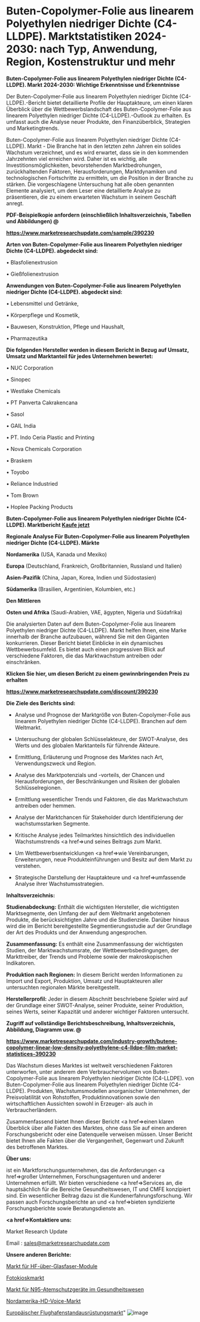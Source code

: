 # Buten-Copolymer-Folie aus linearem Polyethylen niedriger Dichte (C4-LLDPE). Marktstatistiken 2024-2030: nach Typ, Anwendung, Region, Kostenstruktur und mehr

<strong>Buten-Copolymer-Folie aus linearem Polyethylen niedriger Dichte (C4-LLDPE). Markt 2024-2030: Wichtige Erkenntnisse und Erkenntnisse</strong>

Der Buten-Copolymer-Folie aus linearem Polyethylen niedriger Dichte (C4-LLDPE).-Bericht bietet detaillierte Profile der Hauptakteure, um einen klaren Überblick über die Wettbewerbslandschaft des Buten-Copolymer-Folie aus linearem Polyethylen niedriger Dichte (C4-LLDPE).-Outlook zu erhalten. Es umfasst auch die Analyse neuer Produkte, den Finanzüberblick, Strategien und Marketingtrends.

Buten-Copolymer-Folie aus linearem Polyethylen niedriger Dichte (C4-LLDPE). Markt - Die Branche hat in den letzten zehn Jahren ein solides Wachstum verzeichnet, und es wird erwartet, dass sie in den kommenden Jahrzehnten viel erreichen wird. Daher ist es wichtig, alle Investitionsmöglichkeiten, bevorstehenden Marktbedrohungen, zurückhaltenden Faktoren, Herausforderungen, Marktdynamiken und technologischen Fortschritte zu ermitteln, um die Position in der Branche zu stärken. Die vorgeschlagene Untersuchung hat alle oben genannten Elemente analysiert, um dem Leser eine detaillierte Analyse zu präsentieren, die zu einem erwarteten Wachstum in seinem Geschäft anregt.



<strong><b>PDF-Beispielkopie anfordern (einschließlich Inhaltsverzeichnis, Tabellen und Abbildungen) @ </b></strong>

<strong><a href=https://www.marketresearchupdate.com/sample/390230>

<strong>https://www.marketresearchupdate.com/sample/390230</u></a></strong></strong>



<strong>Arten von Buten-Copolymer-Folie aus linearem Polyethylen niedriger Dichte (C4-LLDPE). abgedeckt sind:</strong>

• Blasfolienextrusion

• Gießfolienextrusion



<strong>Anwendungen von Buten-Copolymer-Folie aus linearem Polyethylen niedriger Dichte (C4-LLDPE). abgedeckt sind:</strong>

• Lebensmittel und Getränke,

• Körperpflege und Kosmetik,

• Bauwesen, Konstruktion, Pflege und Haushalt,

• Pharmazeutika



<strong>Die folgenden Hersteller werden in diesem Bericht in Bezug auf Umsatz, Umsatz und Marktanteil für jedes Unternehmen bewertet:</strong>

• NUC Corporation

• Sinopec

• Westlake Chemicals

• PT Panverta Cakrakencana

• Sasol

• GAIL India

• PT. Indo Ceria Plastic and Printing

• Nova Chemicals Corporation

• Braskem

• Toyobo

• Reliance Industried

• Tom Brown

• Hoplee Packing Products



<strong>Buten-Copolymer-Folie aus linearem Polyethylen niedriger Dichte (C4-LLDPE). Marktbericht <a href=https://www.marketresearchupdate.com/buynow/390230>Kaufe jetzt</a></strong>



<strong>Regionale Analyse Für Buten-Copolymer-Folie aus linearem Polyethylen niedriger Dichte (C4-LLDPE). Märkte</strong>



<strong>Nordamerika</strong> (USA, Kanada und Mexiko)



<strong>Europa</strong> (Deutschland, Frankreich, Großbritannien, Russland und Italien)



<strong>Asien-Pazifik</strong> (China, Japan, Korea, Indien und Südostasien)



<strong>Südamerika</strong> (Brasilien, Argentinien, Kolumbien, etc.)



<strong>Den Mittleren</strong> 

<strong>Osten und Afrika</strong> (Saudi-Arabien, VAE, ägypten, Nigeria und Südafrika)

Die analysierten Daten auf dem Buten-Copolymer-Folie aus linearem Polyethylen niedriger Dichte (C4-LLDPE). Markt helfen Ihnen, eine Marke innerhalb der Branche aufzubauen, während Sie mit den Giganten konkurrieren. Dieser Bericht bietet Einblicke in ein dynamisches Wettbewerbsumfeld. Es bietet auch einen progressiven Blick auf verschiedene Faktoren, die das Marktwachstum antreiben oder einschränken.



<strong>Klicken Sie hier, um diesen Bericht zu einem gewinnbringenden Preis zu erhalten
</strong>

<strong><a href=https://www.marketresearchupdate.com/discount/390230>https://www.marketresearchupdate.com/discount/390230</b></u></strong></a>



<strong>Die Ziele des Berichts sind:</strong>

- Analyse und Prognose der Marktgröße von Buten-Copolymer-Folie aus linearem Polyethylen niedriger Dichte (C4-LLDPE). Branchen auf dem Weltmarkt.

- Untersuchung der globalen Schlüsselakteure, der SWOT-Analyse, des Werts und des globalen Marktanteils für führende Akteure.

- Ermittlung, Erläuterung und Prognose des Marktes nach Art, Verwendungszweck und Region.

- Analyse des Marktpotenzials und -vorteils, der Chancen und Herausforderungen, der Beschränkungen und Risiken der globalen Schlüsselregionen.

- Ermittlung wesentlicher Trends und Faktoren, die das Marktwachstum antreiben oder hemmen.

- Analyse der Marktchancen für Stakeholder durch Identifizierung der wachstumsstarken Segmente.

- Kritische Analyse jedes Teilmarktes hinsichtlich des individuellen Wachstumstrends <a href=>und</a> seines Beitrags zum Markt.

- Um Wettbewerbsentwicklungen <a href=>wie</a> Vereinbarungen, Erweiterungen, neue Produkteinführungen und Besitz auf dem Markt zu verstehen.

- Strategische Darstellung der Hauptakteure und <a href=>umfas</a>sende Analyse ihrer Wachstumsstrategien.



<strong>Inhaltsverzeichnis:</strong>



<strong>Studienabdeckung:</strong> Enthält die wichtigsten Hersteller, die wichtigsten Marktsegmente, den Umfang der auf dem Weltmarkt angebotenen Produkte, die berücksichtigten Jahre und die Studienziele. Darüber hinaus wird die im Bericht bereitgestellte Segmentierungsstudie auf der Grundlage der Art des Produkts und der Anwendung angesprochen.



<strong>Zusammenfassung:</strong> Es enthält eine Zusammenfassung der wichtigsten Studien, der Marktwachstumsrate, der Wettbewerbsbedingungen, der Markttreiber, der Trends und Probleme sowie der makroskopischen Indikatoren.



<strong>Produktion nach Regionen:</strong> In diesem Bericht werden Informationen zu Import und Export, Produktion, Umsatz und Hauptakteuren aller untersuchten regionalen Märkte bereitgestellt.



<strong>Herstellerprofil:</strong> Jeder in diesem Abschnitt beschriebene Spieler wird auf der Grundlage einer SWOT-Analyse, seiner Produkte, seiner Produktion, seines Werts, seiner Kapazität und anderer wichtiger Faktoren untersucht.



<strong><b>Zugriff auf vollständige Berichtsbeschreibung, Inhaltsverzeichnis, Abbildung, Diagramm usw. @ </b></strong>

<strong><a href=https://www.marketresearchupdate.com/industry-growth/butene-copolymer-linear-low-density-polyethylene-c4-lldpe-film-market-statistices-390230>https://www.marketresearchupdate.com/industry-growth/butene-copolymer-linear-low-density-polyethylene-c4-lldpe-film-market-statistices-390230</a></strong>

Das Wachstum dieses Marktes ist weltweit verschiedenen Faktoren unterworfen, unter anderem dem Verbrauchervolumen von Buten-Copolymer-Folie aus linearem Polyethylen niedriger Dichte (C4-LLDPE). von Buten-Copolymer-Folie aus linearem Polyethylen niedriger Dichte (C4-LLDPE). Produkten, Wachstumsmodellen anorganischer Unternehmen, der Preisvolatilität von Rohstoffen, Produktinnovationen sowie den wirtschaftlichen Aussichten sowohl in Erzeuger- als auch in Verbraucherländern.

Zusammenfassend bietet Ihnen dieser Bericht <a href=>einen</a> klaren Überblick über alle Fakten des Marktes, ohne dass Sie auf einen anderen Forschungsbericht oder eine Datenquelle verweisen müssen. Unser Bericht bietet Ihnen alle Fakten über die Vergangenheit, Gegenwart und Zukunft des betroffenen Marktes.



<strong>Über uns:</strong>

 ist ein Marktforschungsunternehmen, das die Anforderungen <a href=>großer</a> Unternehmen, Forschungsagenturen und anderer Unternehmen erfüllt. Wir bieten verschiedene <a href=>Services</a> an, die hauptsächlich für die Bereiche Gesundheitswesen, IT und CMFE konzipiert sind. Ein wesentlicher Beitrag dazu ist die Kundenerfahrungsforschung. Wir passen auch Forschungsberichte an und <a href=>bieten</a> syndizierte Forschungsberichte sowie Beratungsdienste an.



<strong><a href=>Kontaktiere uns:</a></strong>

Market Research Update

Email : sales@marketresearchupdate.com



<strong>Unsere anderen Berichte:</strong>

<a href=https://www.linkedin.com/pulse/rf-over-fiber-modules-market-2023-challenges>Markt für HF-über-Glasfaser-Module</a>

<a href=https://www.linkedin.com/pulse/photo-kiosk-market-research-report-reveals>Fotokioskmarkt</a>

<a href=https://www.linkedin.com/pulse/n95-respirators-health-care-market-size-industry>Markt für N95-Atemschutzgeräte im Gesundheitswesen</a>

<a href=https://www.linkedin.com/pulse/north-america-hd-voice-market-challenges-opportunities>Nordamerika-HD-Voice-Markt</a>

<a href=https://www.linkedin.com/pulse/europe-airport-stands-equipment-market-2023-usd-explained>Europäischer Flughafenstandausrüstungsmarkt</a>"
![image](https://github.com/Gayatrikarjule/Market-Analysis-361/assets/97346546/d6458a2e-a02d-49cd-86be-c899fc16fe20)
